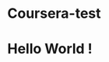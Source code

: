 # Coursera-test
<!DOCTYPE html>
<html>
<head>
	<title>Hello world !</title>
</head>
<body>
<h1>Hello World !</h1>
</body>
</html>